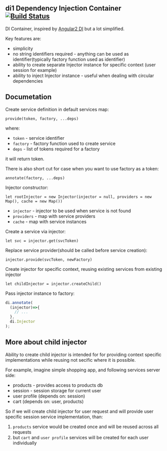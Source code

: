 ## di1 Dependency Injection Container [![Build Status](https://travis-ci.org/zxbodya/di1.svg)](https://travis-ci.org/zxbodya/di1)

DI Container, inspired by [Angular2 DI](https://github.com/angular/di.js) but a lot simplified.

Key features are:

* simplicity
* no string identifiers required - anything can be used as identifier(typically factory function used as identifier)
* ability to create separate Injector instance for specific context (user session for example)
* ability to inject Injector instance - useful when dealing with circular dependencies 

## Documetation

Create service definition in default services map:

`provide(token, factory, ...deps)`

where:

- `token` - service identifier
- `factory` - factory function used to create service
- `deps` - list of tokens required for a factory

it will return token.

There is also short cut for case when you want to use factory as a token:

`annotate(factory, ...deps)`

Injector constructor:

`let rootInjector = new Injector(injector = null, providers = new Map(), cache = new Map())`

- `injector` - injector to be used when service is not found
- `providers` - map with service providers
- `cache` - map with service instances


Create a service via injector:

`let svc = injector.get(svcToken)`

Replace service provider(should be called before service creation):

`injector.provide(svcToken, newFactory)`

Create injector for specific context, reusing existing services from existing injector 

`let childInjector = injector.createChild()`

Pass injector instance to factory:

```js
di.annotate(
  (injector)=>{
    // ...
  }, 
  di.Injector
);
```

## More about child injector

Ability to create child injector is intended for for providing context specific implementations while reusing not secific where it is possible.

For example, imagine simple shopping app, and following services server side:

- products - provides access to products db 
- session - session storage for current user
- user profile (depends on: session)
- cart (depends on: user, products)

So if we will create child injector for user request and will provide user specific session service implementation, than:

1. `products` service would be created once and will be reused across all requests
2. but `cart` and `user profile` services will be created for each user individually




